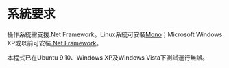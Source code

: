 # 系統要求 #
操作系統需支援.Net Framework。Linux系統可安裝[Mono](http://mono-project.com/Main_Page)；Microsoft Windows XP或以前可安裝[.Net Framework](http://www.microsoft.com/downloads/en/details.aspx?FamilyId=333325fd-ae52-4e35-b531-508d977d32a6&displaylang=en)。

本程式已在Ubuntu 9.10、Windows XP及Windows Vista下測試運行無誤。